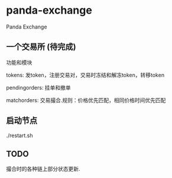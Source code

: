 # panda-exchange
Panda Exchange

## 一个交易所 (待完成)

功能和模块

tokens: 发token，注册交易对，交易时冻结和解冻token，转移token 

pendingorders: 挂单和撤单 

matchorders: 交易撮合.规则：价格优先匹配，相同价格时间优先匹配

## 启动节点

./restart.sh

## TODO

撮合时的各种链上部分状态更新.